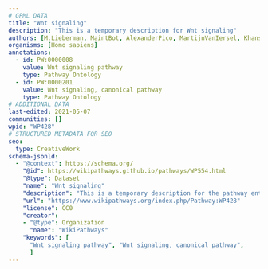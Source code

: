 ```yaml
---
# GPML DATA
title: "Wnt signaling"
description: "This is a temporary description for Wnt signaling"
authors: [M.Lieberman, MaintBot, AlexanderPico, MartijnVanIersel, Khanspers, Thomas, Ewexler, Zari, Mkutmon, Fehrhart, Egonw, DeSl, Eweitz]
organisms: [Homo sapiens]
annotations:
  - id: PW:0000008
    value: Wnt signaling pathway
    type: Pathway Ontology
  - id: PW:0000201
    value: Wnt signaling, canonical pathway
    type: Pathway Ontology
# ADDITIONAL DATA
last-edited: 2021-05-07
communities: []
wpid: "WP428"
# STRUCTURED METADATA FOR SEO
seo:
  type: CreativeWork
schema-jsonld:
  - "@context": https://schema.org/
    "@id": https://wikipathways.github.io/pathways/WP554.html
    "@type": Dataset
    "name": "Wnt signaling"
    "description": "This is a temporary description for the pathway entitled: Wnt signaling"
    "url": "https://www.wikipathways.org/index.php/Pathway:WP428"
    "license": CC0
    "creator":
    - "@type": Organization
      "name": "WikiPathways"
    "keywords": [
      "Wnt signaling pathway", "Wnt signaling, canonical pathway",
      ]
---
```

